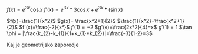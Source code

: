 $f(x)= e^{3x}\cos x$
$f'(x)=e^{3x}*3\cos x+e^{3x}*(\sin x)$

$f(x)=\frac{1}{x^2}$
$g(x)= \frac{x^2+1}{2}$
$\frac{1}{x^2}=\frac{x^2+1}{2}$
$f'(x)=\frac{-2}{x³}$              $f'(1)=-2$
$g'(x)=\frac{2x*2}{4}=x$     $g'(1)=1$
$\tan \phi = |\frac{k_{2}-k_{1}}{1+k_{1}*k_{2}}|=\frac{-3}{1-2}=3$

Kaj je geometrijsko zaporedje


